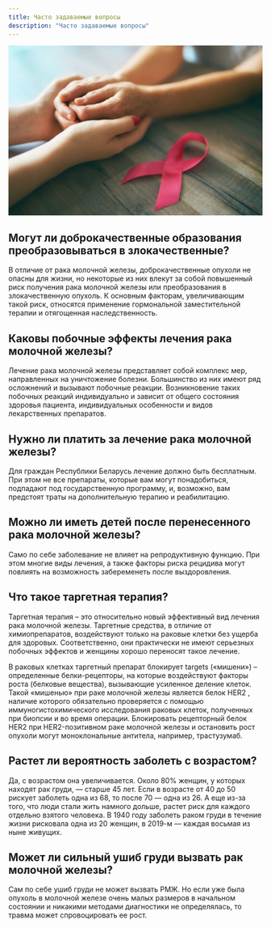 ```yaml
---
title: Часто задаваемые вопросы
description: "Часто задаваемые вопросы"
---
```


![Вопросы и ответы о раке груди](./females-hands-and-symbol-of-breast-cancer-awarenes-3HXGZ5K.jpg)

## Могут ли доброкачественные образования преобразовываться в злокачественные?

В отличие от рака молочной железы, доброкачественные опухоли не опасны для жизни, но некоторые из них влекут за собой повышенный риск получения рака молочной железы или преобразования в злокачественную опухоль. К основным факторам, увеличивающим такой риск, относятся применение гормональной заместительной терапии и отягощенная наследственность.

## Каковы побочные эффекты лечения рака молочной железы?

Лечение рака молочной железы представляет собой комплекс мер, направленных на уничтожение болезни. Большинство из них имеют ряд осложнений и вызывают побочные реакции. Возникновение таких побочных реакций индивидуально и зависит от общего состояния здоровья пациента, индивидуальных особенности и видов лекарственных препаратов.

## Нужно ли платить за лечение рака молочной железы?

Для граждан Республики Беларусь лечение должно быть бесплатным. При этом не все препараты, которые вам могут понадобиться, подпадают под государственную программу, и, возможно, вам предстоят траты на дополнительную терапию и реабилитацию.

## Можно ли иметь детей после перенесенного рака молочной железы?

Само по себе заболевание не влияет на репродуктивную функцию. При этом многие виды лечения, а также факторы риска рецидива могут повлиять на возможность забеременеть после выздоровления.

## Что такое таргетная терапия?

Таргетная терапия – это относительно новый эффективный вид лечения рака молочной железы. Таргетные средства, в отличие от химиопрепаратов, воздействуют только на раковые клетки без ущерба для здоровых. Соответственно, они практически не имеют серьезных побочных эффектов и женщины хорошо переносят такое лечение. 

В раковых клетках таргетный препарат блокирует targets («мишени») – определенные белки-рецепторы, на которые воздействуют факторы роста (белковые вещества), вызывающие усиленное деление клеток. Такой «мишенью» при раке молочной железы является белок HER2 , наличие которого обязательно проверяется с помощью иммуногистохимического исследования раковых клеток, полученных при биопсии и во время операции. Блокировать рецепторный белок HER2 при HER2-позитивном раке молочной железы и остановить рост опухоли могут моноклональные антитела, например, трастузумаб.

## Растет ли вероятность заболеть с возрастом?

Да, с возрастом она увеличивается. Около 80% женщин, у которых находят рак груди, — старше 45 лет. Если в возрасте от 40 до 50 рискует заболеть одна из 68, то после 70 — одна из 26. А еще из-за того, что люди стали жить намного дольше, растет риск для каждого отдельно взятого человека. В 1940 году заболеть раком груди в течение жизни рисковала одна из 20 женщин, в 2019-м — каждая восьмая из ныне живущих.

## Может ли сильный ушиб груди вызвать рак молочной железы?

Сам по себе ушиб груди не может вызвать РМЖ. Но если уже была опухоль в молочной железе очень малых размеров в начальном состоянии и никакими методами диагностики не определялась, то травма может спровоцировать ее рост.
